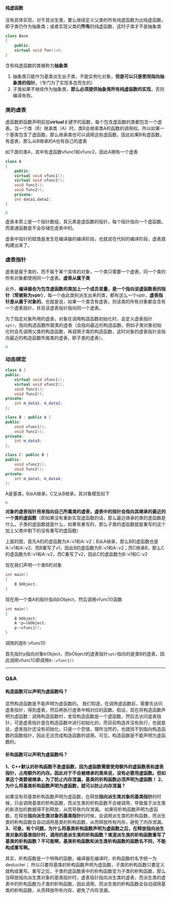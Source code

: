 #### 纯虚函数

没有具体实现，对于其派生类，要么继续定义父类的所有纯虚函数为出纯虚函数，即子类仍作为抽象类；或者实现父类的**所有**的纯虚函数，这时子类才不是抽象类

```c++
class Base
{
    public:
    virtual void fun()=0;
}
```

含有纯虚函数的类被称为**抽象类**

1. 抽象类只能作为基类派生出子类，不能实例化对象，**但是可以只是使用指向抽象类的指针**。（专门为了实现多态而生的）
2. 子类如果不继续作为抽象类，**那么必须提供抽象类所有纯虚函数的实现**，否则编译失败。

### 类的虚表

虚函数即函数声明前加**virtual**关键字的函数，每个包含虚函数的类都包含一个虚表。当一个类（B）继承类（A）时，类B会继承类A的函数的调用权。所以如果一个基类包含了虚函数，那么继承类也可以调用这些虚函数，因此如果B有虚函数，有虚表，那么从B继承的A也有自己的虚表

 如下面的类A，其中有虚函数vfunc1和vfunc2，因此A拥有一个虚表

```c++
class A
{
    public:
    virtual void vfunc1();
    virtual void vfunc2();
    void func1();
    void func2();
    private:
    int data1,data2;
}   
```

<img src="image/35.png" style="zoom:50%;" />

虚表本质上是一个指针数组，其元素是虚函数的指针，每个指针指向一个虚函数。而普通函数是不会存储在虚表中的。

虚表中指针的赋值是发生在编译器的编译阶段，也就说在代码的编译阶段，虚表就构建出来了。

### 虚表指针

虚表是属于类的，而不属于某个具体的对象，一个类只需要一个虚表，同一个类的所有对象都使用同一个虚表。**虚表从属于类**

此外，**编译器会为包含虚函数的类加上一个成员变量，是一个指向该虚函数表的指针（常被称为vptr）**，每一个由此类别派生出来的类，都有这么一个vptr。**虚表指针是从属于对象的**。也就是说，如果一个类含有虚表，则该类的所有对象都会含有一个虚表指针，并且该虚表指针指向同一个虚表。

为了指定对象所用的虚表，对象在调用构造函数初始化时，会定义虚表指针`vptr`，指向构造函数所属类的虚表（会指向最近的构造函数，例如子类对象初始化时会先调用父类的构造函数，再调用子类的构造函数，这时对象的虚表指针会指向最近的构造函数所属类的虚表，即子类的虚表）。

<img src="image/36.png" style="zoom:50%;" />

### 动态绑定

```c++
class A {
public:
    virtual void vfunc1();
    virtual void vfunc2();
    void func1();
    void func2();
private:
    int m_data1, m_data2;
};

class B : public A {
public:
    void vfunc1();
    void func1();
private:
    int m_data3;
};

class C: public B {
public:
    void vfunc2();
    void func2();
private:
    int m_data1, m_data4;
};
```

A是基类，B从A继承，C又从B继承，其对象模型如下

<img src="image/37.png" style="zoom:50%;" />

**对象的虚表指针用来指向自己所属类的虚表，虚表中的指针会指向其继承的最近的一个类的虚函数**（即如果没有重新实现虚函数的话，那么最近继承的类的虚函数是什么，子类的虚函数就是什么，如果有重写的，那么子类的虚函数就是重写的这个加上父类中剩下的没有重写的虚函数）

上面的图，首先A的的虚函数为A::v1和A::v2；B从A继承，那么B的虚函数也是A::v1和A::v2，而B重写了v1，因此B的虚函数为B::v1和A::v2；而C继承B，那么C的虚函数为B::v1和A::v2，而C重写了v2，因此C的虚函数为B::v1和C::v2

现在我们声明一个类B的对象

```c++
int main()
{
    B bObject;
}
```

现在用一个类A的指针指向bObject，然后调用vfunc1()函数

```c++
int main()
{
    B bObject;
    A *p=&bObject;
    p->vfunc1();
}
```

调用的是B::vfunc1()

首先指针p指向对象bObject，而bObject的虚表指针`vptr`指向的是类B的虚表，因此调用vfunc1()即调用`B::vfunc1()`

---

### Q&A

#### 构造函数可以声明为虚函数吗？

显然构造函数是不能声明为虚函数的。
我们知道，在调用虚函数前，需要先访问虚表指针，得到虚表，然后再执行虚表中相对应的函数。假设，现在将构造函数声明为虚函数：调用构造函数时，发现构造函数是一个虚函数，然后去访问虚表指针，可是虚表指针是在构造函数中进行初始化的，而目前构造并没有执行，也就是说，虚表指针还没有初始化，只是一个空值，理所当然的，也就找不到指向构造函数的函数指针，因此无法完成构造函数的调用。可见，构造函数是不能声明为虚函数的。

#### 析构函数可以声明为虚函数吗？

**1、C++默认的析构函数不是虚函数，因为虚函数需要使用额外的虚函数表和虚表指针，占用额外的内存。因此对于不会被继承的类来说，没有必要用虚函数。但如果这个类要被继承，为了防止内存泄漏，基类的析构函数必须声明为虚函数！**
**2、为什么将基类析构函数声明为虚函数，就可以防止内存泄漏？**

如果没有将基类析构函数声明为虚函数，在释放**指向派生类对象的基类指针**的时候，只会调用基类的析构函数，而派生类的析构函数不会被调用，导致属于派生类的新添加的数据得不到释放，从而导致内存泄漏。
如果将析构函数声明为虚函数，在释放**指向派生类对象的基类指针**的时候，会调用派生类的析构函数，而派生类的析构函数会自动调用基类的析构函数，从而释放所有内存，避免了内存泄漏。
**3、可是，有个问题，为什么将基类析构函数声明为虚函数之后，在释放指向派生类对象的基类指针时，调用的是派生类的析构函数？难道派生类的析构函数重写了基类的析构函数？不可能啊，基类析构函数和派生类析构函数的函数名不同，不能构成重写啊。**

其实，析构函数是一个特殊的函数，编译器在编译时，析构函数的名字统一为destucter；
所以只要将基类的析构函数声明为虚函数，子类的析构函数只要定义就构成重写。重写之后，子类的虚函数表中的析构函数变为子类的析构函数，那么当释放指向派生类对象的基类指针时，虚表指针指向派生类的虚表，而派生类的虚表中的析构函数为子类的析构函数，因此调用，而派生类的析构函数会自动调用基类的析构函数，从而释放所有内存，避免了内存泄漏。


